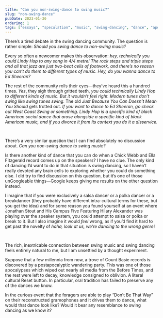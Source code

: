 ```yaml
---
title: "Can you non-swing-dance to swing music?"
slug: "non-swing-dance"
pubDate: 2023-01-30
ordering: 1
tags: ["essays", "speculation", "music", "swing-dancing", "dance", "apocalypse", "ed-sheeran", "ungoogleable"]
---
```


<span class="small-caps">There’s a tired debate</span> in the swing dancing community. The question is rather simple: _Should you swing dance to non-swing music?_

Every so often a newcomer makes this observation: _hey, technically you could Lindy Hop to any song in 4/4 metre! The rock steps and triple steps and all that jazz are just two-beat cells of footwork, and there’s no reason you can’t do them to different types of music. Hey, do you wanna dance to Ed Sheeran?_

The rest of the community rolls their eyes—they’ve heard this a hundred times. _Yes_, they sigh through gritted teeth, _you could technically Lindy Hop to different kinds of music. But it wouldn’t feel right. Modern tunes don’t swing like swing tunes swing._ The old _Just Because You Can Doesn’t Mean You Should_ gets trotted out. _If you want to dance to Ed Sheeran, go check out West Coast Swing or something. Lindy Hop is a specific kind of black American social dance that arose alongside a specific kind of black American music, and if you divorce it from its context you do it a disservice._

<br />

There’s a very similar question that I can find absolutely no discussion about. _Can you non-swing dance to swing music?_

Is there another kind of dance that you can do when a Chick Webb and Ella Fitzgerald record comes up on the speakers? I have no clue. The only kind of dancing I’d want to do in that situation is swing dancing, so I haven’t really devoted any brain cells to exploring whether you could do something else. I did try to find discussion on this question, but it’s one of those unGoogleable things—Google keeps giving me results on the other question instead.

I imagine that if you were exclusively a salsa dancer or a polka dancer or a breakdancer (they probably have different intra-cultural terms for these, but you get the idea) and for some reason you found yourself at an event where Jonathan Stout and His Campus Five Featuring Hilary Alexander was playing over the speaker system, you could attempt to salsa or polka or break to it. But I also imagine it would _feel_ wrong, as if you’d find it hard to get past the novelty of _haha, look at us, we’re dancing to the wrong genre_!

<br />

The rich, inextricable connection between swing music and swing dancing feels entirely natural to me, but I am unsettled by a thought experiment.

Suppose that a few millennia from now, a trove of Count Basie records is discovered by a postapocalyptic wandering party. This was one of those apocalypses which wiped out nearly all media from the Before Times, and the rest were left to decay, knowledge consigned to oblivion. A literal cultural Reset button. In particular, oral tradition has failed to preserve any of the dances we know.

In the curious event that the foragers are able to play “Don’t Be That Way” on their reconstructed gramophones and it drives them to dance, what would that dance look like? Would it bear any resemblance to swing dancing as we know it?